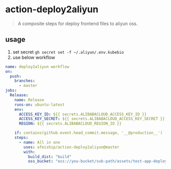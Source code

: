 # action-deploy2aliyun
> A composite steps for deploy frontend files to aliyun oss.

## usage
1. set secret `gh secret set -f ~/.aliyun/.env.kubebio`
2. use below workflow
```yml
name: deploy2aliyun workflow
on:
  push:
    branches:
      - master
jobs:
  Release:
    name: Release
    runs-on: ubuntu-latest
    env:
      ACCESS_KEY_ID: ${{ secrets.ALIBABACLOUD_ACCESS_KEY_ID }}
      ACCESS_KEY_SECRET: ${{ secrets.ALIBABACLOUD_ACCESS_KEY_SECRET }}
      REGION: ${{ secrets.ALIBABACLOUD_REGION_ID }}

    if: contains(github.event.head_commit.message, '__@production__')
    steps:
      - name: All in one
        uses: afeiship/action-deploy2aliyun@master
        with:
          build_dist: "build"
          oss_bucket: "oss://you-bucket/sub-path/assets/test-app-deploy2aliyun/"
```